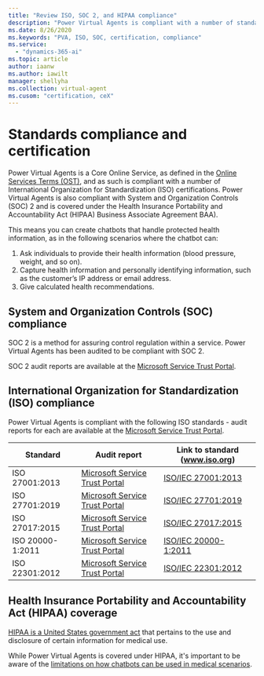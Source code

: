 ```yaml
---
title: "Review ISO, SOC 2, and HIPAA compliance"
description: "Power Virtual Agents is compliant with a number of standards and is covered under HIPAA."
ms.date: 8/26/2020
ms.keywords: "PVA, ISO, SOC, certification, compliance"
ms.service:
  - "dynamics-365-ai"
ms.topic: article
author: iaanw
ms.author: iawilt
manager: shellyha
ms.collection: virtual-agent
ms.cusom: "certification, ceX"
---
```


# Standards compliance and certification



Power Virtual Agents is a Core Online Service, as defined in the [Online Services Terms (OST)](https://www.microsoft.com/licensing/product-licensing/products), and as such is compliant with a number of International Organization for Standardization (ISO) certifications. Power Virtual Agents is also compliant with System and Organization Controls (SOC) 2 and is covered under the Health Insurance Portability and Accountability Act (HIPAA) Business Associate Agreement BAA).

This means you can create chatbots that handle protected health information, as in the following scenarios where the chatbot can:
1. Ask individuals to provide their health information (blood pressure, weight, and so on).
1. Capture health information and personally identifying information, such as the customer’s IP address or email address.
1. Give calculated health recommendations.

## System and Organization Controls (SOC) compliance

SOC 2 is a method for assuring control regulation within a service. Power Virtual Agents has been audited to be compliant with SOC 2.

SOC 2 audit reports are available at the [Microsoft Service Trust Portal](https://servicetrust.microsoft.com/ViewPage/MSComplianceGuideV3?docTab=7027ead0-3d6b-11e9-b9e1-290b1eb4cdeb_SOC_/_SSAE_16_Reports).


## International Organization for Standardization (ISO) compliance

Power Virtual Agents is compliant with the following ISO standards - audit reports for each are available at the [Microsoft Service Trust Portal](https://servicetrust.microsoft.com/ViewPage/MSComplianceGuideV3?docTab=7027ead0-3d6b-11e9-b9e1-290b1eb4cdeb_ISO_Reports).


Standard | Audit report | Link to standard (www.iso.org)
-- | -- | --
ISO 27001:2013 | [Microsoft Service Trust Portal](https://servicetrust.microsoft.com/ViewPage/MSComplianceGuideV3?docTab=7027ead0-3d6b-11e9-b9e1-290b1eb4cdeb_ISO_Reports) | [ISO/IEC 27001:2013](https://www.iso.org/standard/54534.html)
ISO 27701:2019 | [Microsoft Service Trust Portal](https://servicetrust.microsoft.com/ViewPage/MSComplianceGuideV3?docTab=7027ead0-3d6b-11e9-b9e1-290b1eb4cdeb_ISO_Reports) | [ISO/IEC 27701:2019](https://www.iso.org/standard/71670.html)
ISO 27017:2015 | [Microsoft Service Trust Portal](https://servicetrust.microsoft.com/ViewPage/MSComplianceGuideV3?docTab=7027ead0-3d6b-11e9-b9e1-290b1eb4cdeb_ISO_Reports) | [ISO/IEC 27017:2015](https://www.iso.org/standard/43757.html)
ISO 20000-1:2011 | [Microsoft Service Trust Portal](https://servicetrust.microsoft.com/ViewPage/MSComplianceGuideV3?docTab=7027ead0-3d6b-11e9-b9e1-290b1eb4cdeb_ISO_Reports) | [ISO/IEC 20000-1:2011](https://www.iso.org/standard/51986.html)
ISO 22301:2012 | [Microsoft Service Trust Portal](https://servicetrust.microsoft.com/ViewPage/MSComplianceGuideV3?docTab=7027ead0-3d6b-11e9-b9e1-290b1eb4cdeb_ISO_Reports) | [ISO/IEC 22301:2012](https://www.iso.org/standard/50038.html)


## Health Insurance Portability and Accountability Act (HIPAA) coverage

[HIPAA is a United States government act](https://www.hhs.gov/hipaa/index.html) that pertains to the use and disclosure of certain information for medical use.

While Power Virtual Agents is covered under HIPAA, it's important to be aware of the [limitations on how chatbots can be used in medical scenarios](fundamentals-what-is-power-virtual-agents#important-information).

